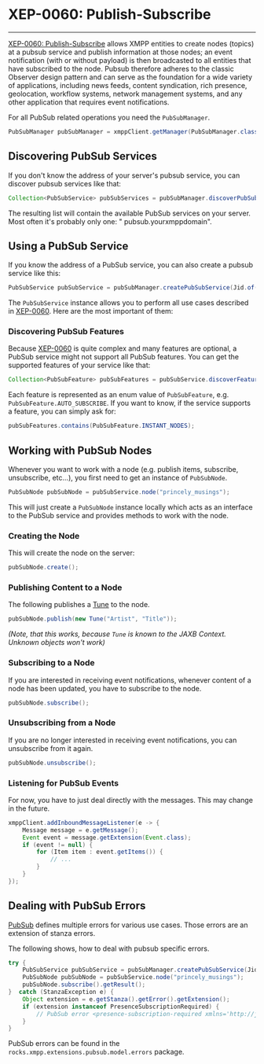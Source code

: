 # XEP-0060: Publish-Subscribe
---

[XEP-0060: Publish-Subscribe][PubSub] allows XMPP entities to create nodes (topics) at a pubsub service and publish
information at those nodes; an event notification (with or without payload) is then broadcasted to all entities that
have subscribed to the node. Pubsub therefore adheres to the classic Observer design pattern and can serve as the
foundation for a wide variety of applications, including news feeds, content syndication, rich presence, geolocation,
workflow systems, network management systems, and any other application that requires event notifications.

For all PubSub related operations you need the `PubSubManager`.

```java
PubSubManager pubSubManager = xmppClient.getManager(PubSubManager.class);
```

## Discovering PubSub Services

If you don't know the address of your server's pubsub service, you can discover pubsub services like that:

```java
Collection<PubSubService> pubSubServices = pubSubManager.discoverPubSubServices().getResult();
```

The resulting list will contain the available PubSub services on your server. Most often it's probably only one: "
pubsub.yourxmppdomain".

## Using a PubSub Service

If you know the address of a PubSub service, you can also create a pubsub service like this:

```java
PubSubService pubSubService = pubSubManager.createPubSubService(Jid.of("pubsub.yourxmppdomain"));
```

The `PubSubService` instance allows you to perform all use cases described in [XEP-0060][PubSub]. Here are the most
important of them:

### Discovering PubSub Features

Because [XEP-0060][PubSub] is quite complex and many features are optional, a PubSub service might not support all
PubSub features. You can get the supported features of your service like that:

```java
Collection<PubSubFeature> pubSubFeatures = pubSubService.discoverFeatures().getResult();
```

Each feature is represented as an enum value of `PubSubFeature`, e.g. `PubSubFeature.AUTO_SUBSCRIBE`. If you want to
know, if the service supports a feature, you can simply ask for:

```java
pubSubFeatures.contains(PubSubFeature.INSTANT_NODES);
```

## Working with PubSub Nodes

Whenever you want to work with a node (e.g. publish items, subscribe, unsubscribe, etc...), you first need to get an
instance of `PubSubNode`.

```java
PubSubNode pubSubNode = pubSubService.node("princely_musings");
```

This will just create a `PubSubNode` instance locally which acts as an interface to the PubSub service and provides
methods to work with the node.

### Creating the Node

This will create the node on the server:

```java
pubSubNode.create();
```

### Publishing Content to a Node

The following publishes a [Tune][Tune] to the node.

```java
pubSubNode.publish(new Tune("Artist", "Title"));
```

*(Note, that this works, because `Tune` is known to the JAXB Context. Unknown objects won't work)*

### Subscribing to a Node

If you are interested in receiving event notifications, whenever content of a node has been updated, you have to
subscribe to the node.

```java
pubSubNode.subscribe();
```

### Unsubscribing from a Node

If you are no longer interested in receiving event notifications, you can unsubscribe from it again.

```java
pubSubNode.unsubscribe();
```

### Listening for PubSub Events

For now, you have to just deal directly with the messages. This may change in the future.

```java
xmppClient.addInboundMessageListener(e -> {
    Message message = e.getMessage();
    Event event = message.getExtension(Event.class);
    if (event != null) {
        for (Item item : event.getItems()) {
            // ...
        }
    }
});
```

## Dealing with PubSub Errors

[PubSub][PubSub] defines multiple errors for various use cases. Those errors are an extension of stanza errors.

The following shows, how to deal with pubsub specific errors.

```java
try {
    PubSubService pubSubService = pubSubManager.createPubSubService(Jid.of("pubsub.yourdomain"));
    PubSubNode pubSubNode = pubSubService.node("princely_musings");
    pubSubNode.subscribe().getResult();
}  catch (StanzaException e) {
    Object extension = e.getStanza().getError().getExtension();
    if (extension instanceof PresenceSubscriptionRequired) {
        // PubSub error <presence-subscription-required xmlns='http://jabber.org/protocol/pubsub#errors'/> occurred.
    }
}
```

PubSub errors can be found in the ```rocks.xmpp.extensions.pubsub.model.errors``` package.

[PubSub]: https://xmpp.org/extensions/xep-0060.html "XEP-0060: Publish-Subscribe"

[Tune]: https://xmpp.org/extensions/xep-0118.html "XEP-0118: User Tune"